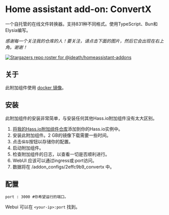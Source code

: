 # Home assistant add-on: ConvertX

一个自托管的在线文件转换器。支持831种不同格式。使用TypeScript、Bun和Elysia编写。

_感谢每一个关注我的仓库的人！要关注，请点击下面的图片，然后它会出现在右上角。谢谢！_

[![Stargazers repo roster for @jdeath/homeassistant-addons](https://reporoster.com/stars/jdeath/homeassistant-addons)](https://github.com/jdeath/homeassistant-addons/stargazers)

## 关于

此附加组件使用 [docker 镜像](https://github.com/C4illin/ConvertX)。

## 安装

此附加组件的安装非常简单，与安装任何其他Hass.io附加组件没有太大区别。

1. [将我的Hass.io附加组件仓库][repository]添加到你的Hass.io实例中。
1. 安装此附加组件。2 GB的镜像下载需要一些时间。
1. 点击`保存`按钮以存储你的配置。
1. 启动附加组件。
1. 检查附加组件的日志，以查看一切是否顺利进行。
1. WebUI 应该可以通过ingress或<your-ip>:port访问。
1. 数据将在 /addon_configs/2effc9b9_convertx 中。

## 配置

```
port : 3000 #你希望运行的端口。
```

Webui 可以在 `<your-ip>:port` 找到。

[repository]: https://github.com/jdeath/homeassistant-addons